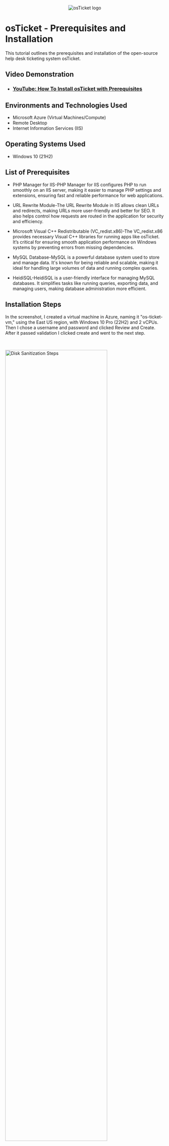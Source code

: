 <p align="center">
<img src="https://i.imgur.com/Clzj7Xs.png" alt="osTicket logo"/>
</p>

<h1>osTicket - Prerequisites and Installation</h1>
This tutorial outlines the prerequisites and installation of the open-source help desk ticketing system osTicket.<br />


<h2>Video Demonstration</h2>

- ### [YouTube: How To Install osTicket with Prerequisites](https://www.youtube.com)

<h2>Environments and Technologies Used</h2>

- Microsoft Azure (Virtual Machines/Compute)
- Remote Desktop
- Internet Information Services (IIS)

<h2>Operating Systems Used </h2>

- Windows 10</b> (21H2)

<h2>List of Prerequisites</h2>

- PHP Manager for IIS-PHP Manager for IIS configures PHP to run smoothly on an IIS server, making it easier to manage PHP settings and extensions, ensuring fast and reliable performance for web applications.
- URL Rewrite Module-The URL Rewrite Module in IIS allows clean URLs and redirects, making URLs more user-friendly and better for SEO. It also helps control how requests are routed in the application for security and efficiency.
  
- Microsoft Visual C++ Redistributable (VC_redist.x86)-The VC_redist.x86 provides necessary Visual C++ libraries for running apps like osTicket. It’s critical for ensuring smooth application performance on Windows systems by preventing errors from missing dependencies.
- MySQL Database-MySQL is a powerful database system used to store and manage data. It's known for being reliable and scalable, making it ideal for handling large volumes of data and running complex queries.
- HeidiSQL-HeidiSQL is a user-friendly interface for managing MySQL databases. It simplifies tasks like running queries, exporting data, and managing users, making database administration more efficient.


<h2>Installation Steps</h2>


<p>

</p>
<p>
In the screenshot, I created a virtual machine in Azure, naming it "os-ticket-vm," using the East US region, with Windows 10 Pro (22H2) and 2 vCPUs. Then I chose a username and password and clicked Review and Create. After it passed validation I clicked create and went to the next step.
</p>
<br />

<p>
<img src="https://i.imgur.com/HRwXn0l.png)" height="80%" width="80%" alt="Disk Sanitization Steps"/>
</p>
<p>
After setting up the Windows 10 VM in Azure, log in using your credentials. It’s recommended to create a Notepad file and save a copy of all credentials used throughout this lab, as there will be several. Inside the VM, open Microsoft Edge and download the osTicket-Installation-Files.zip. Extract the files, and you should see the following.
 <img src="https://i.imgur.com/L2KjS5v.png" height="80%" width="80%" alt="Disk Sanitization Steps"/> 
  Next, we need to enable Internet Information Services (IIS). Start by searching for "Control Panel" in the search bar at the bottom of the screen. Click on Uninstall a Program, then select Turn Windows features on or off. In the window that appears, check the box for Internet Information Services (IIS). Additionally, under World Wide Web Services -> Application Development Features, make sure to enable CGI.
  <img src="https://i.imgur.com/7fg6q8S.png IIS" height="80%" width="80%" alt="Disk Sanitization Steps"/>
   <img src="https://i.imgur.com/QCCascY.png Enable CGI" height="80%" width="80%" alt="Disk Sanitization Steps"/>
  
</p>
<br />

<p>
<img src="https://i.imgur.com/DJmEXEB.png" height="80%" width="80%" alt="Disk Sanitization Steps"/>
</p>
<p>
Lorem ipsum dolor sit amet, consectetur adipiscing elit, sed do eiusmod tempor incididunt ut labore et dolore magna aliqua. Ut enim ad minim veniam, quis nostrud exercitation ullamco laboris nisi ut aliquip ex ea commodo consequat. Duis aute irure dolor in reprehenderit in voluptate velit esse cillum dolore eu fugiat nulla pariatur.
</p>
<br />
